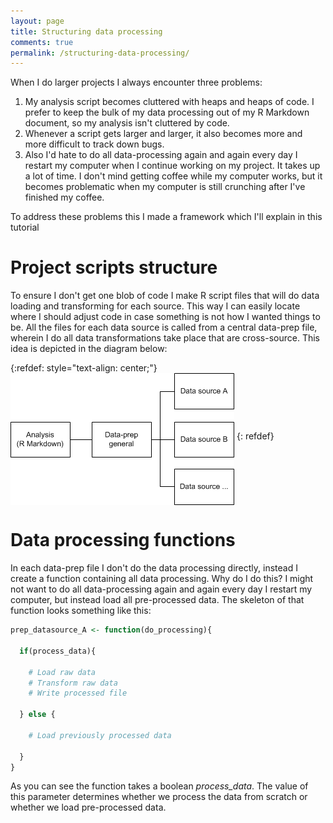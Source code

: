 ```yaml
---
layout: page
title: Structuring data processing
comments: true
permalink: /structuring-data-processing/
---
```


When I do larger projects I always encounter three problems:
1. My analysis script becomes cluttered with heaps and heaps of code. I prefer to keep the bulk of my data processing out of my R Markdown document, so my analysis isn't cluttered by code. 
2. Whenever a script gets larger and larger, it also becomes more and more difficult to track down bugs. 
3. Also I'd hate to do all data-processing again and again every day I restart my computer when I continue working on my project. It takes up a lot of time. I don't mind getting coffee while my computer works, but it becomes problematic when my computer is still crunching after I've finished my coffee. 

To address these problems this I made a framework which I'll explain in this tutorial

# Project scripts structure

To ensure I don't get one blob of code I make R script files that will do data loading and transforming for each source. This way I can easily locate where I should adjust code in case something is not how I wanted things to be. All the files for each data source is called from a central data-prep file, wherein I do all data transformations take place that are cross-source. This idea is depicted in the diagram below:

{:refdef: style="text-align: center;"}
<img src="/_pages/snippets-and-tips/script-structuring/data-prep.png" alt="Script structure" align="middle"/>
{: refdef}

# Data processing functions

In each data-prep file I don't do the data processing directly, instead I create a function containing all data processing. Why do I do this? I might not want to do all data-processing again and again every day I restart my computer, but instead load all pre-processed data. The skeleton of that function looks something like this:
```r
prep_datasource_A <- function(do_processing){

  if(process_data){
    
    # Load raw data
    # Transform raw data
    # Write processed file
    
  } else {
  
    # Load previously processed data
  
  }
}
```
As you can see the function takes a boolean _process_data_. The value of this parameter determines whether we process the data from scratch or whether we load pre-processed data.
